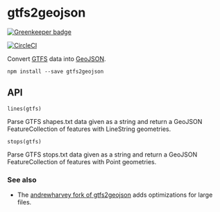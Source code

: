 # gtfs2geojson

[![Greenkeeper badge](https://badges.greenkeeper.io/tmcw/gtfs2geojson.svg)](https://greenkeeper.io/)

[![CircleCI](https://circleci.com/gh/tmcw/gtfs2geojson/tree/master.svg?style=svg)](https://circleci.com/gh/tmcw/gtfs2geojson/tree/master)<Paste>

Convert [GTFS](https://developers.google.com/transit/gtfs/?hl=en) data into
[GeoJSON](http://geojson.org/).

    npm install --save gtfs2geojson

## API


`lines(gtfs)`

Parse GTFS shapes.txt data given as a string and return a GeoJSON FeatureCollection
of features with LineString geometries.

`stops(gtfs)`

Parse GTFS stops.txt data given as a string and return a GeoJSON FeatureCollection
of features with Point geometries.

### See also

* The [andrewharvey fork of gtfs2geojson](https://github.com/andrewharvey/gtfs2geojson) adds optimizations for large files. 
